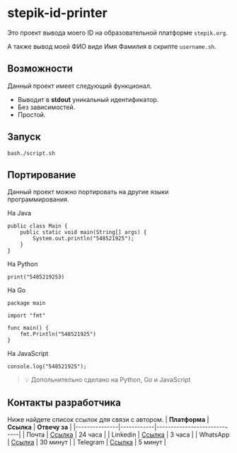# stepik-id-printer

Это проект вывода моего ID на образовательной платформе `stepik.org`.

А также вывод моей ФИО виде Имя Фамилия в скрипте `username.sh`.

## Возможности 

Данный проект имеет следующий функционал.

- Выводит в **stdout** уникальный идентификатор.
- Без зависимостей.
- Простой.

## Запуск

```
bash./script.sh
```

## Портирование

Данный проект можно портировать на другие языки программирования.

На Java 

```
public class Main {
	public static void main(String[] args) {
		System.out.println("548521925");
	}
}
```

На Python

```
print("548521925Э)
```

На Go

```
package main

import "fmt"

func main() {
	fmt.Println("548521925")
}
```

На JavaScript

```
console.log("548521925");
```

> 💡 Допольнительно сделано на Python, Go и JavaScript

## Контакты разработчика

Ниже найдете список ссылок для связи с автором.
| **Платформа** | **Ссылка** | **Отвечу за**               |
|---------------|------------|-----------------------------|
| Почта         | [Ссылка](https://example.com) | 24 часа  |
| Linkedin      | [Ссылка](https://example.com) | 3 часа   |
| WhatsApp      | [Ссылка](https://example.com) | 30 минут |
| Telegram      | [Ссылка](https://example.com) | 5 минут  |